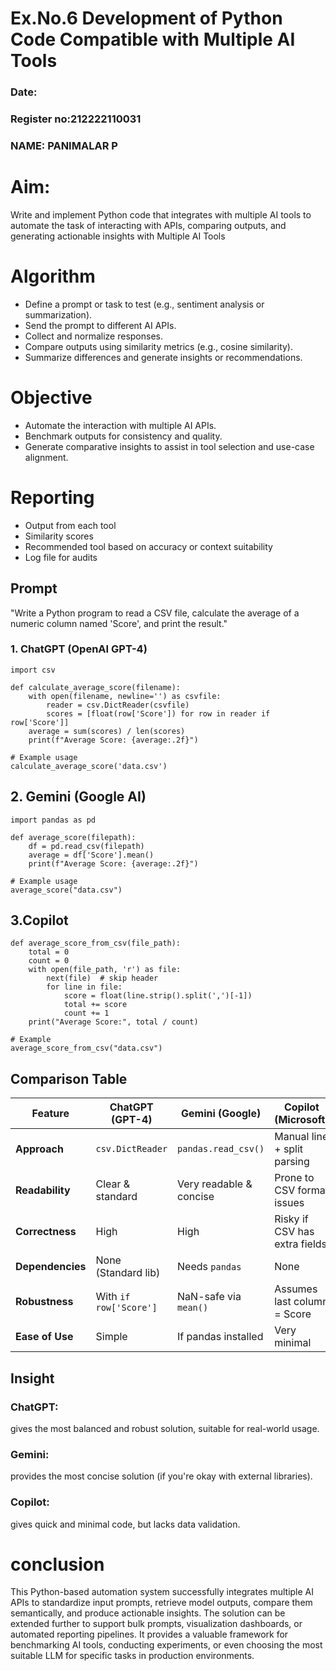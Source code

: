 # Ex.No.6 Development of Python Code Compatible with Multiple AI Tools

### Date:
### Register no:212222110031
### NAME: PANIMALAR P
# Aim: 
Write and implement Python code that integrates with multiple AI tools to automate the task of interacting with APIs, comparing outputs, and generating actionable insights with Multiple AI Tools

# Algorithm
- Define a prompt or task to test (e.g., sentiment analysis or summarization).
- Send the prompt to different AI APIs.
- Collect and normalize responses.
- Compare outputs using similarity metrics (e.g., cosine similarity).
- Summarize differences and generate insights or recommendations.

# Objective
- Automate the interaction with multiple AI APIs.
- Benchmark outputs for consistency and quality.
- Generate comparative insights to assist in tool selection and use-case alignment.

# Reporting
- Output from each tool
- Similarity scores
- Recommended tool based on accuracy or context suitability
- Log file for audits

## Prompt
"Write a Python program to read a CSV file, calculate the average of a numeric column named 'Score', and print the result."

### 1. ChatGPT (OpenAI GPT-4)
````
import csv

def calculate_average_score(filename):
    with open(filename, newline='') as csvfile:
        reader = csv.DictReader(csvfile)
        scores = [float(row['Score']) for row in reader if row['Score']]
    average = sum(scores) / len(scores)
    print(f"Average Score: {average:.2f}")

# Example usage
calculate_average_score('data.csv')
````

## 2. Gemini (Google AI)
````
import pandas as pd

def average_score(filepath):
    df = pd.read_csv(filepath)
    average = df['Score'].mean()
    print(f"Average Score: {average:.2f}")

# Example usage
average_score("data.csv")
````

## 3.Copilot 
````
def average_score_from_csv(file_path):
    total = 0
    count = 0
    with open(file_path, 'r') as file:
        next(file)  # skip header
        for line in file:
            score = float(line.strip().split(',')[-1])
            total += score
            count += 1
    print("Average Score:", total / count)

# Example
average_score_from_csv("data.csv")
````

##  Comparison Table

| Feature          | ChatGPT (GPT-4)          | Gemini (Google)           | Copilot (Microsoft)              |
| ---------------- | ------------------------ | ------------------------- | -------------------------------- |
| **Approach**     | `csv.DictReader`         | `pandas.read_csv()`       | Manual line + split parsing      |
| **Readability**  |  Clear & standard       |  Very readable & concise |  Prone to CSV format issues    |
| **Correctness**  |  High                   |  High                    |  Risky if CSV has extra fields |
| **Dependencies** |  None (Standard lib)    | Needs `pandas`         |  None                           |
| **Robustness**   |  With `if row['Score']` | NaN-safe via `mean()`   |  Assumes last column = Score    |
| **Ease of Use**  | Simple                 | If pandas installed     | Very minimal                   |

## Insight
### ChatGPT:
 gives the most balanced and robust solution, suitable for real-world usage.
### Gemini:
 provides the most concise solution (if you're okay with external libraries).
### Copilot:
 gives quick and minimal code, but lacks data validation.


# conclusion
This Python-based automation system successfully integrates multiple AI APIs to standardize input prompts, retrieve model outputs, compare them semantically, and produce actionable insights. The solution can be extended further to support bulk prompts, visualization dashboards, or automated reporting pipelines. It provides a valuable framework for benchmarking AI tools, conducting experiments, or even choosing the most suitable LLM for specific tasks in production environments.


